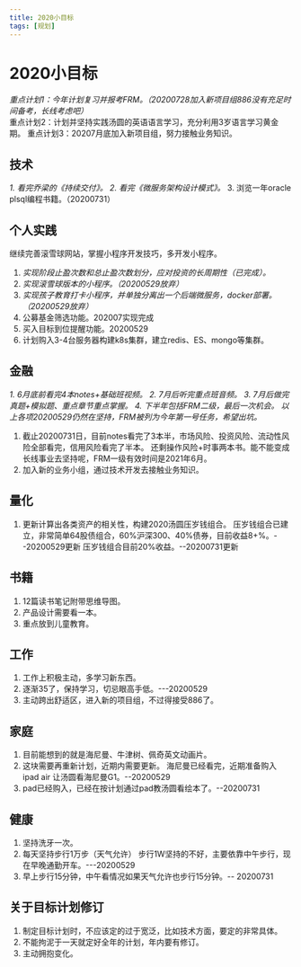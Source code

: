 ```yaml
---
title: 2020小目标
tags: [规划]
---
```

# 2020小目标
*重点计划1：今年计划复习并报考FRM。（20200728加入新项目组886没有充足时间备考，长线考虑吧）*   
重点计划2：计划并坚持实践汤圆的英语语言学习，充分利用3岁语言学习黄金期。
重点计划3：20207月底加入新项目组，努力接触业务知识。  
## 技术
*1. 看完乔梁的《持续交付》。*
*2. 看完《微服务架构设计模式》。*
3. 浏览一年oracle plsql编程书籍。（20200731）

## 个人实践
继续完善滚雪球网站，掌握小程序开发技巧，多开发小程序。
1. *实现阶段止盈次数和总止盈次数划分，应对投资的长周期性（已完成）。*
2. *实现滚雪球版本的小程序。（20200529放弃）*
3. *实现孩子教育打卡小程序，并单独分离出一个后端微服务，docker部署。（20200529放弃）*
4. 公募基金筛选功能。202007实现完成
5. 买入目标到位提醒功能。20200529
6. 计划购入3-4台服务器构建k8s集群，建立redis、ES、mongo等集群。

## 金融
*1. 6月底前看完4本notes+基础班视频。*
*2. 7月后听完重点班音频。*
*3. 7月后做完真题+模拟题、重点章节重点掌握。*
*4. 下半年包括FRM二级，最后一次机会。*
*以上各项20200529仍然在坚持，FRM被列为今年第一号任务，希望出坑。*
1. 截止20200731日，目前notes看完了3本半，市场风险、投资风险、流动性风险全部看完，信用风险看完了半本。
还剩操作风险+时事两本书。能不能变成长线事业去坚持呢，FRM一级有效时间是2021年6月。
2. 加入新的业务小组，通过技术开发去接触业务知识。

## 量化
1. 更新计算出各类资产的相关性，构建2020汤圆压岁钱组合。
压岁钱组合已建立，非常简单64股债组合，60%沪深300、40%债券，目前收益8+%。--20200529更新
压岁钱组合目前20%收益。--20200731更新

## 书籍
1. 12篇读书笔记附带思维导图。
2. 产品设计需要看一本。
3. 重点放到儿童教育。

## 工作
1. 工作上积极主动，多学习新东西。
2. 逐渐35了，保持学习，切忌眼高手低。---20200529
3. 主动跨出舒适区，进入新的项目组，不过得接受886了。

## 家庭
1. 目前能想到的就是海尼曼、牛津树、佩奇英文动画片。
2. 这块需要再重新计划，近期内需要更新。
海尼曼已经看完，近期准备购入ipad air 让汤圆看海尼曼G1。--20200529
3. pad已经购入，已经在按计划通过pad教汤圆看绘本了。--20200731


## 健康
1. 坚持洗牙一次。
2. 每天坚持步行1万步（天气允许） 
步行1W坚持的不好，主要依靠中午步行，现在早晚通勤开车。---20200529
3. 早上步行15分钟，中午看情况如果天气允许也步行15分钟。-- 20200731

## 关于目标计划修订
1. 制定目标计划时，不应该定的过于宽泛，比如技术方面，要定的非常具体。
2. 不能拘泥于一天就定好全年的计划，年内要有修订。
3. 主动拥抱变化。
 
